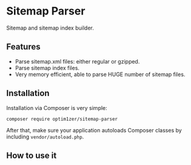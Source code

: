 Sitemap Parser
=======

Sitemap and sitemap index builder.

Features
--------

- Parse sitemap.xml files: either regular or gzipped.
- Parse sitemap index files.
- Very memory efficient, able to parse HUGE number of sitemap files.

Installation
------------

Installation via Composer is very simple:

```
composer require optim1zer/sitemap-parser
```

After that, make sure your application autoloads Composer classes by including
`vendor/autoload.php`.

How to use it
-------------
